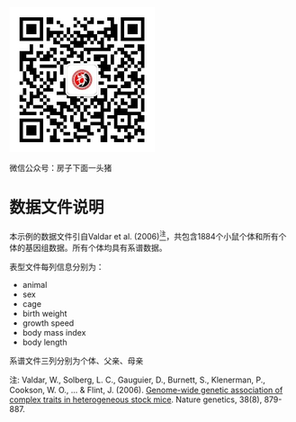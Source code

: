 ![公众号](/Platform_materials/公众号二维码.jpg)

微信公众号：房子下面一头猪

# 数据文件说明

本示例的数据文件引自Valdar et al. (2006)[<sup>注</sup>](#refer-anchor-1)，共包含1884个小鼠个体和所有个体的基因组数据。所有个体均具有系谱数据。

表型文件每列信息分别为：

- animal
- sex
- cage
- birth weight
- growth speed
- body mass index
- body length

系谱文件三列分别为个体、父亲、母亲

<div id="refer-anchor-1"></div>

注: Valdar, W., Solberg, L. C., Gauguier, D., Burnett, S., Klenerman, P., Cookson, W. O., ... & Flint, J. (2006). [Genome-wide genetic association of complex traits in heterogeneous stock mice](https://www.nature.com/articles/ng1840). Nature genetics, 38(8), 879-887.
